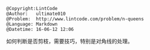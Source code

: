 ```
@Copyright:LintCode
@Author:   ultimate010
@Problem:  http://www.lintcode.com/problem/n-queens
@Language: Markdown
@Datetime: 16-06-12 12:06
```

如何判断是否剪枝，需要技巧，特别是对角线的处理。